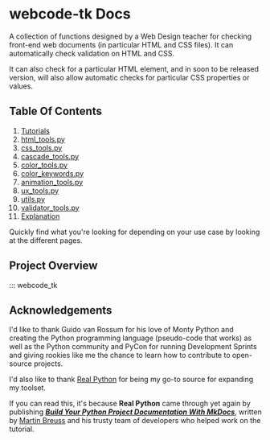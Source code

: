 # webcode-tk Docs

A collection of functions designed by a Web Design teacher for checking front-end web documents (in particular HTML and CSS files). It can automatically check validation on HTML and CSS.

It can also check for a particular HTML element, and in soon to be released version, will also allow automatic checks for particular CSS properties or values.

## Table Of Contents

1. [Tutorials](tutorials.md)
2. [html_tools.py](reference/html_tools.md)
3. [css_tools.py](reference/css_tools.md)
4. [cascade_tools.py](reference/cascade_tools.md)
5. [color_tools.py](reference/color_tools.md)
6. [color_keywords.py](reference/color_keywords.md)
7. [animation_tools.py](reference/animation_tools.md)
8. [ux_tools.py](reference/ux_tools.md)
9. [utils.py](reference/utils.md)
10. [validator_tools.py](reference/validator_tools.md)
11. [Explanation](explanation.md)

Quickly find what you're looking for depending on
your use case by looking at the different pages.

## Project Overview

::: webcode_tk

## Acknowledgements
I'd like to thank Guido van Rossum for his love of Monty Python and creating the Python programming language (pseudo-code that works) as well as the Python community and PyCon for running Development Sprints and giving rookies like me the chance to learn how to contribute to open-source projects.

I'd also like to thank [Real Python](https://realpython.com/) for being my go-to source for expanding my toolset.

If you can read this, it's because **Real Python** came through yet again by publishing ***[Build Your Python Project Documentation With MkDocs](https://realpython.com/python-project-documentation-with-mkdocs/)***, written by [Martin Breuss](https://realpython.com/python-project-documentation-with-mkdocs/#author) and his trusty team of developers who helped work on the tutorial.
